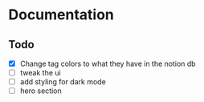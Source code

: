 # Documentation

## Todo

- [x] Change tag colors to what they have in the notion db
- [ ] tweak the ui
- [ ] add styling for dark mode
- [ ] hero section
